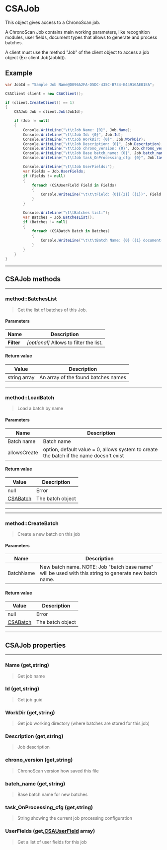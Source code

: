 # CSAJob

This object gives access to a ChronoScan job.

A ChronoScan Job contains main working parameters, like recognition modules, user fields, document types 
that allows to generate and process batches.

A client must use the method "Job" of the client object to access a job object (Ex: client.Job(JobId)).

## Example
```cs
var JobId = "Sample Job Name@D096A2FA-D5DC-435C-B734-E44916AE01EA";

CSAClient client = new CSAClient();

if (client.CreateClient() == 1)
{
	CSAJob Job = client.Job(JobId);

	if (Job != null)
	{
		Console.WriteLine("\t\tJob Name: {0}", Job.Name);
		Console.WriteLine("\t\tJob Id: {0}", Job.Id);
		Console.WriteLine("\t\tJob WorkDir: {0}", Job.WorkDir);
		Console.WriteLine("\t\tJob Description: {0}", Job.Description);
		Console.WriteLine("\t\tJob chrono_version: {0}", Job.chrono_version);
		Console.WriteLine("\t\tJob Base batch_name: {0}", Job.batch_name);
		Console.WriteLine("\t\tJob task_OnProcessing_cfg: {0}", Job.task_OnProcessing_cfg);

		Console.WriteLine("\t\tJob UserFields:");
		var Fields = Job.UserFields;
		if (Fields != null)
		{
			foreach (CSAUserField Field in Fields)
			{
				Console.WriteLine("\t\t\tField: {0}[{2}] ({1})", Field.Name, Field.DisplayName,Field.TypeName);
			}
		}

		Console.WriteLine("\t\tBatches list:");
		var Batches = Job.BatchesList();
		if (Batches != null)
		{
			foreach (CSABatch Batch in Batches)
			{
				Console.WriteLine("\t\t\tBatch Name: {0} ({1} document(s))", Batch.Name, Batch.DocumentsCount);
			}
		}
	}
}
```
---
## CSAJob methods
---
### method::BatchesList
>Get the list of batches of this Job.
#### Parameters
| Name				| Description		|
|-------------------|-------------------|
|**Filter**	|*[optional]* Allows to filter the list.	|
#### Return value
| Value				| Description		|
|-------------------|-------------------|
|string array|An array of the found batches names|
---
### method::LoadBatch
>Load a batch by name
#### Parameters
| Name				| Description		|
|-------------------|-------------------|
|Batch name			|Batch name|
|allowsCreate		|option, default value = 0, allows system to create the batch if the name doesn't exist|
#### Return value
| Value				| Description		|
|-------------------|-------------------|
|null|Error|
|[CSABatch](./objects/CSABatch)|The batch object|
---
---
### method::CreateBatch
>Create a new batch on this job
#### Parameters
| Name				| Description		|
|-------------------|-------------------|
|BatchName			|New batch name. NOTE: Job "batch base name" will be used with this string to generate new batch name.|
#### Return value
| Value				| Description		|
|-------------------|-------------------|
|null|Error|
|[CSABatch](./objects/CSABatch)|The batch object|
---
## CSAJob properties
---
### Name (get,string)
>Get job name
### Id (get,string)
>Get job guid
### WorkDir (get,string)
>Get job working directory (where batches are stored for this job)
### Description (get,string)
>Job description
### chrono_version (get,string)
>ChronoScan version how saved this file
### batch_name (get,string)
>Base batch name for new batches
### task_OnProcessing_cfg (get,string)
>String showing the current job processing configuration
### UserFields (get,[CSAUserField](./objects/CSAUserField) array)
>Get a list of user fields for this job
